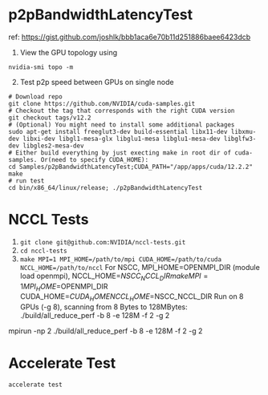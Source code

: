 # p2pBandwidthLatencyTest
ref: https://gist.github.com/joshlk/bbb1aca6e70b11d251886baee6423dcb
1. View the GPU topology using 
```shell
nvidia-smi topo -m
```
2. Test p2p speed between GPUs on single node
```shell
# Download repo 
git clone https://github.com/NVIDIA/cuda-samples.git  
# Checkout the tag that corresponds with the right CUDA version
git checkout tags/v12.2  
# (Optional) You might need to install some additional packages 
sudo apt-get install freeglut3-dev build-essential libx11-dev libxmu-dev libxi-dev libgl1-mesa-glx libglu1-mesa libglu1-mesa-dev libglfw3-dev libgles2-mesa-dev  
# Either build everything by just execting make in root dir of cuda-samples. Or(need to specify CUDA_HOME):
cd Samples/p2pBandwidthLatencyTest;CUDA_PATH="/app/apps/cuda/12.2.2" make 
# run test
cd bin/x86_64/linux/release; ./p2pBandwidthLatencyTest
```

# NCCL Tests
1. `git clone git@github.com:NVIDIA/nccl-tests.git`
2. `cd nccl-tests`
3. `make MPI=1 MPI_HOME=/path/to/mpi CUDA_HOME=/path/to/cuda NCCL_HOME=/path/to/nccl`
For NSCC, MPI_HOME=OPENMPI_DIR (module load openmpi), NCCL_HOME=$NSCC_NCCL_DIR
make MPI=1 MPI_HOME=$OPENMPI_DIR CUDA_HOME=$CUDA_HOME NCCL_HOME=$NSCC_NCCL_DIR
Run on 8 GPUs (-g 8), scanning from 8 Bytes to 128MBytes:
./build/all_reduce_perf -b 8 -e 128M -f 2 -g 2

mpirun -np 2 ./build/all_reduce_perf -b 8 -e 128M -f 2 -g 2


# Accelerate Test
```accelerate test```